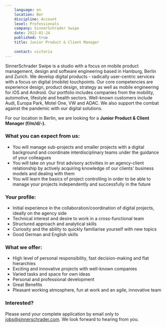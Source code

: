 ```yaml
---
    language: en
    location: Ber
    discipline: Account
    level: Professionals
    company: SinnerSchrader Swipe
    date: 2022-01-24
    published: true
    title: Junior Product & Client Manager 
     
    contact: victoria
---
```


SinnerSchrader Swipe is a studio with a focus on mobile product management, design and software engineering based in Hamburg, Berlin and Zurich. We develop digital products - radically user-centric services with a focus on digital (mobile) touchpoints. Our core competencies are experience design, product design, strategy as well as mobile engineering for iOS and Android. Our portfolio includes companies from the mobility, automotive, lifestyle and health sectors. Well-known customers include Audi, Europa Park, Motel One, VW and ADAC. We also support the combat against the pandemic with our digital solutions.
 
For our location in Berlin, we are looking for a **Junior Product & Client Manager (f/m/d/-).**

### What you can expect from us:
 
- You will manage sub-projects and smaller projects with a digital background and coordinate interdisciplinary teams under the guidance of your colleagues
- You will take on your first advisory activities in an agency-client relationship by actively acquiring knowledge of our clients' business models and dealing with them
- You will learn the basics of project controlling in order to be able to manage your projects independently and successfully in the future

### Your profile:

- Initial experience in the collaboration/coordination of digital projects, ideally on the agency side
- Technical interest and desire to work in a cross-functional team
- Structured approach and analytical skills
- Curiosity and the ability to quickly familiarise yourself with new topics
- Good German and English skills

### What we offer:
 
- High level of personal responsibility, fast decision-making and flat hierarchies
- Exciting and innovative projects with well-known companies
- Varied tasks and space for own ideas
- Personal and professional development
- Great Benefits
- Pleasant working atmosphere, fun at work and an agile, innovative team
 
### Interested?

Please send your complete application by email only to <jobs@sinnerschrader.com>. We look forward to hearing from you.
